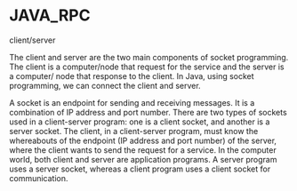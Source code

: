 # JAVA_RPC
client/server

The client and server are the two main components of socket programming. The client is a computer/node that request for the service and the server is a computer/ node that response to the client. In Java, using socket programming, we can connect the client and server.

A socket is an endpoint for sending and receiving messages. It is a combination of IP address and port number. There are two types of sockets used in a client-server program: one is a client socket, and another is a server socket. The client, in a client-server program, must know the whereabouts of the endpoint (IP address and port number) of the server, where the client wants to send the request for a service. In the computer world, both client and server are application programs. A server program uses a server socket, whereas a client program uses a client socket for communication.
